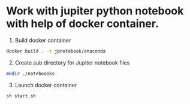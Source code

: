 # Work with jupiter python notebook with help of docker container.

1. Build docker container
```bash
docker build . -t jpnotebook/anaconda
```

2. Create sub directory for Jupiter notebook files
```bash
mkdir ./noteboooks 
```
3. Launch docker container
```bash
sh start.sh
```
